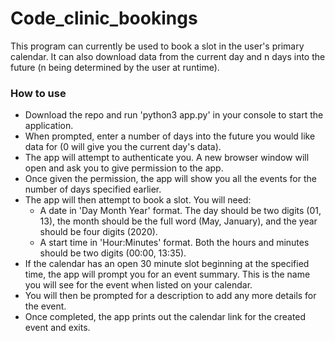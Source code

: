 # Code_clinic_bookings

This program can currently be used to book a slot in the user's primary calendar.
It can also download data from the current day and n days into the future (n being determined by the user at runtime).

### How to use

- Download the repo and run 'python3 app.py' in your console to start the application.
- When prompted, enter a number of days into the future you would like data for (0 will give you the current day's data).
- The app will attempt to authenticate you. A new browser window will open and ask you to give permission to the app.
- Once given the permission, the app will show you all the events for the number of days specified earlier.
- The app will then attempt to book a slot. You will need:
  - A date in 'Day Month Year' format. The day should be two digits (01, 13), the month should be the full word (May, January), and the year should be four digits (2020).
  - A start time in 'Hour:Minutes' format. Both the hours and minutes should be two digits (00:00, 13:35).
- If the calendar has an open 30 minute slot beginning at the specified time, the app will prompt you for an event summary. This is the name you will see for the event when listed on your calendar.
- You will then be prompted for a description to add any more details for the event.
- Once completed, the app prints out the calendar link for the created event and exits.
